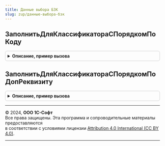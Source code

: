 ```yaml
---
title: Данные выбора БЗК
slug: zup/данные-выбора-бзк
---
```



## ЗаполнитьДляКлассификатораСПорядкомПоКоду
<details style="margin: 1em 0; padding: 0.5em; border: 1px solid #ccc; border-radius: 6px;">

<summary style="font-weight: bold; cursor: pointer;">Описание, пример вызова</summary>

```bsl

// Обработчик получения данных выбора для справочников, упорядоченных по коду.
// Готовит данные выбора для справочников-классификаторов, упорядочивает по коду и наименованию.
//
// Вызывается из обработчика ОбработкаПолученияДанныхВыбора для формирования списка при вводе по строке,
// автоподборе текста и быстром выборе, а также при выполнении метода ПолучитьДанныеВыбора.
//
// Параметры:
//  Источник             - СправочникМенеджер - объект, для которого формируется список выбора.
//  ДанныеВыбора         - СписокЗначений     - данные для выбора.
//  Параметры            - Структура          - содержит параметры выбора.
//  СтандартнаяОбработка - Булево             - признак выполнения стандартной обработки события.
//
Процедура ЗаполнитьДляКлассификатораСПорядкомПоКоду( Экспорт
```

Пример вызова
```bsl
ДанныеВыбораБЗК.ЗаполнитьДляКлассификатораСПорядкомПоКоду();
```
</details>

## ЗаполнитьДляКлассификатораСПорядкомПоДопРеквизиту
<details style="margin: 1em 0; padding: 0.5em; border: 1px solid #ccc; border-radius: 6px;">

<summary style="font-weight: bold; cursor: pointer;">Описание, пример вызова</summary>

```bsl

// Обработчик получения данных выбора для справочников, упорядоченных по реквизиту допупорядочивания.
//
Процедура ЗаполнитьДляКлассификатораСПорядкомПоДопРеквизиту( Экспорт
```

Пример вызова
```bsl
ДанныеВыбораБЗК.ЗаполнитьДляКлассификатораСПорядкомПоДопРеквизиту();
```
</details>

---

© 2024, **ООО 1С-Софт**  
Все права защищены. Эта программа и сопроводительные материалы предоставляются  
в соответствии с условиями лицензии [Attribution 4.0 International (CC BY 4.0)](https://creativecommons.org/licenses/by/4.0/legalcode).

---

